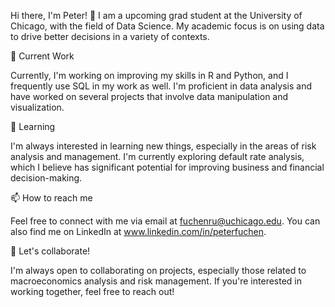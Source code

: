 Hi there, I'm Peter! 👋
I am a upcoming grad student at the University of Chicago, with the field of Data Science. My academic focus is on using data to drive better decisions in a variety of contexts.

🔭 Current Work

Currently, I'm working on improving my skills in R and Python, and I frequently use SQL in my work as well. I'm proficient in data analysis and have worked on several projects that involve data manipulation and visualization.

🌱 Learning

I'm always interested in learning new things, especially in the areas of risk analysis and management. I'm currently exploring default rate analysis, which I believe has significant potential for improving business and financial decision-making.

📫 How to reach me

Feel free to connect with me via email at fuchenru@uchicago.edu. You can also find me on LinkedIn at www.linkedin.com/in/peterfuchen.


🤝 Let's collaborate!

I'm always open to collaborating on projects, especially those related to macroeconomics analysis and risk management. If you're interested in working together, feel free to reach out!
